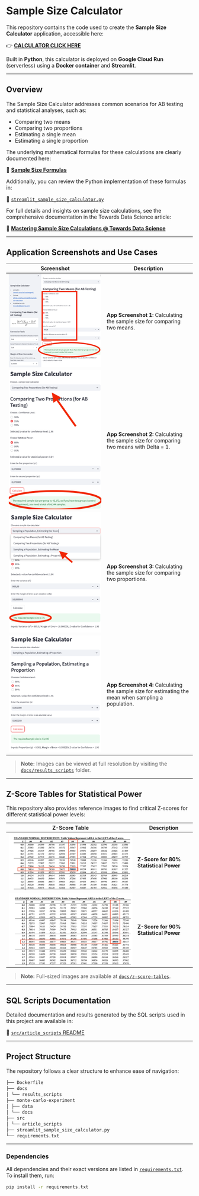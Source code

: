 # Sample Size Calculator

This repository contains the code used to create the **Sample Size Calculator** application, accessible here:

👉 [**CALCULATOR CLICK HERE**](https://samplesizecalc-111395551744.us-west2.run.app/)  

Built in **Python**, this calculator is deployed on **Google Cloud Run** (serverless) using a **Docker container** and **Streamlit**.

---

## Overview

The Sample Size Calculator addresses common scenarios for AB testing and statistical analyses, such as:
- Comparing two means
- Comparing two proportions
- Estimating a single mean
- Estimating a single proportion

The underlying mathematical formulas for these calculations are clearly documented here:

🧮 [**Sample Size Formulas**](./docs/README.md)

Additionally, you can review the Python implementation of these formulas in:

🐍 [`streamlit_sample_size_calculator.py`](./streamlit_sample_size_calculator.py)

For full details and insights on sample size calculations, see the comprehensive documentation in the Towards Data Science article:

📖 [**Mastering Sample Size Calculations @ Towards Data Science**](https://towardsdatascience.com/mastering-sample-size-calculations-75afcddd2ff3)

---

## Application Screenshots and Use Cases

| Screenshot | Description |
|------------|-------------|
| ![Two Means](./docs/app_screenshots/a.app_two_means.png) | **App Screenshot 1:** Calculating the sample size for comparing two means. |
| ![Two Means Delta](./docs/app_screenshots/b.app_two_props.webp) | **App Screenshot 2:** Calculating the sample size for comparing two means with Delta = 1. |
| ![Two Proportions](./docs/app_screenshots/c.app_one_mean.webp) | **App Screenshot 3:** Calculating the sample size for comparing two proportions. |
| ![One Mean Estimation](./docs/app_screenshots/d.app_one_prop.webp) | **App Screenshot 4:** Calculating the sample size for estimating the mean when sampling a population. |

> **Note:** Images can be viewed at full resolution by visiting the [`docs/results_scripts`](./docs/results_scripts/) folder.

---

## Z-Score Tables for Statistical Power

This repository also provides reference images to find critical Z-scores for different statistical power levels:

| Z-Score Table | Description |
|---------------|-------------|
| ![80% Power](./docs/z-score-tables/z_score_stat_power_80.webp) | **Z-Score for 80% Statistical Power** |
| ![90% Power](./docs/z-score-tables/z_score_stat_power_90.png) | **Z-Score for 90% Statistical Power** |

> **Note:** Full-sized images are available at [`docs/z-score-tables`](./docs/z-score-tables).

---

## SQL Scripts Documentation

Detailed documentation and results generated by the SQL scripts used in this project are available in:

📑 [`src/article_scripts` README](./src/article_scripts/README.md)

---

## Project Structure

The repository follows a clear structure to enhance ease of navigation:



```
├── Dockerfile
├── docs
│ └── results_scripts
├── monte-carlo-experiment
│ ├── data
│ └── docs
├── src
│ └── article_scripts
├── streamlit_sample_size_calculator.py
└── requirements.txt
```


---

### Dependencies

All dependencies and their exact versions are listed in [`requirements.txt`](./requirements.txt).  
To install them, run:

```bash
pip install -r requirements.txt
```
